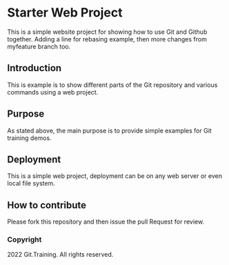 # Starter Web Project

This is a simple website project for 
showing how to use Git and Github together.
Adding a line for rebasing example, then 
more changes from myfeature branch too.

## Introduction

This is example is to show different parts
of the Git repository and various commands
using a web project.

## Purpose

As stated above, the main purpose is to 
provide simple examples for Git training
demos.


## Deployment

This is a simple web project, deployment
can be on any web server or even local
file system.

## How to contribute 

Please fork this repository and then issue the pull Request for
review.


### Copyright

2022 Git.Training. All rights reserved.

